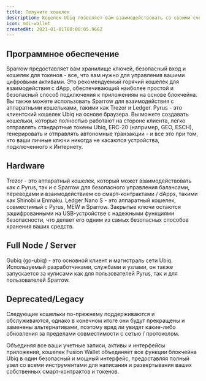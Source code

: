```yaml
---
title: Получите кошелек
description: Кошелек Ubiq позволяет вам взаимодействовать со своими счетами. Это как приложение для интернет-банкинга - без банка. Кошелек нужен для отправки средств, управления активами и взаимодействия с приложениями на основе Ubiq.
icon: mdi-wallet
createdAt: 2021-01-01T00:00:05.966Z
---
```


## Программное обеспечение

<wallet-card wallet-id="sparrow">
Sparrow предоставляет вам хранилище ключей, безопасный вход и кошелек для токенов - все, что вам нужно для управления вашими цифровыми активами. Это рекомендуемый горячий кошелек для взаимодействия с dApp, обеспечивающий наиболее простой и безопасный способ подключения к приложениям на основе блокчейна. Вы также можете использовать Sparrow для взаимодействия с аппаратными кошельками, такими как Trezor и Ledger.
</wallet-card>

<wallet-card wallet-id="pyrus" href="https://pyrus.ubiqsmart.com">
Pyrus - это клиентский кошелек Ubiq на основе браузера. Вы можете создавать кошельки, которые полностью работают на стороне клиента, легко отправлять стандартные токены Ubiq, ERC-20 (например, GEO, ESCH), генерировать и отправлять автономные транзакции - и все это при том, что ваши личные ключи никогда не касаются устройства, подключенного к Интернету.
</wallet-card>

## Hardware

<wallet-card wallet-id="trezor" href="https://trezor.io/">
Trezor - это аппаратный кошелек, который может взаимодействовать как с Pyrus, так и с Sparrow для безопасного управления балансами, переводами и взаимодействием со смарт-контрактами / dApps, такими как Shinobi и Enmaku.
</wallet-card>

<wallet-card wallet-id="ledger" href="https://www.ledger.com/">
Ledger Nano S - это аппаратный кошелек, совместимый с Pyrus, MEW и Sparrow. Закрытые ключи остаются зашифрованными на USB-устройстве с надежными функциями безопасности, что делает его одним из самых безопасных способов хранения ваших средств.
</wallet-card>

## Full Node / Server

<wallet-card wallet-id="gubiq" href="https://github.com/ubiq/go-ubiq/releases">
Gubiq (go-ubiq) - это основной клиент и магистраль сети Ubiq. Используемый разработчиками, службами и узлами, он также запускается за кулисами как для пользователей Pyrus, так и для пользователей Sparrow.
</wallet-card>

## Deprecated/Legacy
Следующие кошельки по-прежнему поддерживаются и обслуживаются, однако в конечном итоге они будут прекращены и заменены альтернативами, поэтому вряд ли увидят какие-либо обновления за пределами совместимости с сетью / протоколом.

<wallet-card wallet-id="fusion" href="https://github.com/ubiq/fusion/releases">
Объединяя все ваши учетные записи, активы и интерфейсы приложений, кошелек Fusion Wallet объединяет все функции блокчейна Ubiq в один безопасный и мощный интерфейс, предоставляя полный узел со всеми инструментами для написания и развертывания ваших собственных смарт-контрактов и токенов.
</wallet-card>
